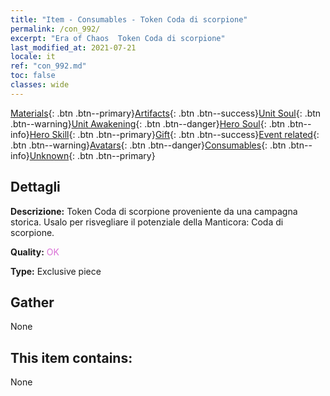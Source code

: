 ```yaml
---
title: "Item - Consumables - Token Coda di scorpione"
permalink: /con_992/
excerpt: "Era of Chaos  Token Coda di scorpione"
last_modified_at: 2021-07-21
locale: it
ref: "con_992.md"
toc: false
classes: wide
---
```

 [Materials](/ItemsIT/){: .btn .btn--primary}[Artifacts](/ItemsIT/Artifacts/){: .btn .btn--success}[Unit Soul](/ItemsIT/UnitSoul/){: .btn .btn--warning}[Unit Awakening](/ItemsIT/UnitAwakening/){: .btn .btn--danger}[Hero Soul](/ItemsIT/HeroSoul/){: .btn .btn--info}[Hero Skill](/ItemsIT/HeroSkill/){: .btn .btn--primary}[Gift](/ItemsIT/Gift/){: .btn .btn--success}[Event related](/ItemsIT/Events/){: .btn .btn--warning}[Avatars](/ItemsIT/Avatars/){: .btn .btn--danger}[Consumables](/ItemsIT/Consumables/){: .btn .btn--info}[Unknown](/ItemsIT/Unknown/){: .btn .btn--primary}

## Dettagli
 **Descrizione:** Token Coda di scorpione proveniente da una campagna storica. Usalo per risvegliare il potenziale della Manticora: Coda di scorpione.

 **Quality:** <span style="color: #DA70D6">OK</span>

 **Type:** Exclusive piece

## Gather

  None

## This item contains:

  None

